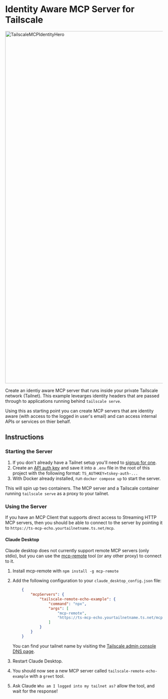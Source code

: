 # Identity Aware MCP Server for Tailscale

<img width="1125" alt="TailscaleMCPIdentityHero" src="https://github.com/user-attachments/assets/1e05e3a6-019d-4e16-b591-3691bcee16e6" />

Create an identiy aware MCP server that runs inside your private Tailscale network (Tailnet). This example levearges identity headers that are passed through to applications running behind `tailscale serve`.

Using this as starting point you can create MCP servers that are identity aware (with access to the logged in user's email) and can access internal APIs or services on thier behalf.

## Instructions

### Starting the Server

1. If you don't already have a Tailnet setup you'll need to [signup for one](https://tailscale.com).
2. Create an [API auth key](https://login.tailscale.com/admin/settings/keys) and save it into a `.env` file in the root of this project with the following format: `TS_AUTHKEY=tskey-auth-...`
3. With Docker already installed, run `docker compose up` to start the server.

This will spin up two containers. The MCP server and a Tailscale container running `tailscale serve` as a proxy to your tailnet.

### Using the Server

If you have an MCP Client that supports direct access to Streaming HTTP MCP servers, then you should be able to connect to the server by pointing it to `https://ts-mcp-echo.yourtailnetname.ts.net/mcp`.

#### Claude Desktop

Claude desktop does not currently support remote MCP servers (only stdio), but you can use the [mcp-remote](https://github.com/geelen/mcp-remote) tool (or any other proxy) to connect to it.

1. Install mcp-remote with `npm install -g mcp-remote`
2. Add the following configuration to your `claude_desktop_config.json` file:

    ```json
        {
            "mcpServers": {
                "tailscale-remote-echo-example": {
                    "command": "npx",
                    "args": [
                        "mcp-remote",
                        "https://ts-mcp-echo.yourtailnetname.ts.net/mcp"
                    ]
                }
            }
        }
    ```

    You can find your tailnet name by visiting the [Tailscale admin console DNS page](https://login.tailscale.com/admin/dns).
3. Restart Claude Desktop.
4. You should now see a new MCP server called `tailscale-remote-echo-example` with a `greet` tool.
5. Ask Claude `Who am I logged into my tailnet as?` allow the tool, and wait for the response!

